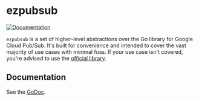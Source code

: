 # ezpubsub

[![Documentation](https://godoc.org/github.com/lucperkins/ezpubsub?status.svg)](https://godoc.org/github.com/lucperkins/ezpubsub)

`ezpubsub` is a set of higher-level abstractions over the Go library for Google Cloud Pub/Sub. It's built for convenience and intended to cover the vast majority of use cases with minimal fuss. If your use case isn't covered, you're advised to use the [official library](https://godoc.org/cloud.google.com/go/pubsub).

## Documentation

See the [GoDoc](https://godoc.org/github.com/lucperkins/ezpubsub).
